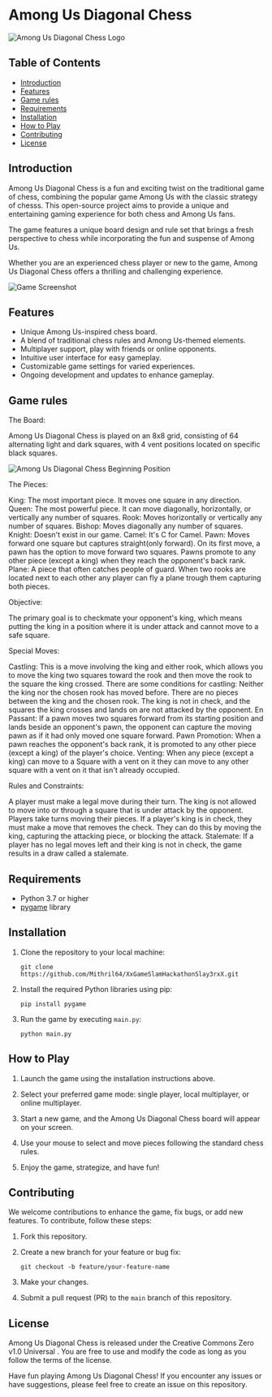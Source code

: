 # Among Us Diagonal Chess

![Among Us Diagonal Chess Logo](https://example.com/amongus-diagonal-chess-logo.png)

## Table of Contents
- [Introduction](#introduction)
- [Features](#features)
- [Game rules](#game-rules)
- [Requirements](#requirements)
- [Installation](#installation)
- [How to Play](#how-to-play)
- [Contributing](#contributing)
- [License](#license)

## Introduction

Among Us Diagonal Chess is a fun and exciting twist on the traditional game of chess, combining the popular game Among Us with the classic strategy of chesss. This open-source project aims to provide a unique and entertaining gaming experience for both chess and Among Us fans.

The game features a unique board design and rule set that brings a fresh perspective to chess while incorporating the fun and suspense of Among Us.

Whether you are an experienced chess player or new to the game, Among Us Diagonal Chess offers a thrilling and challenging experience.

![Game Screenshot](https://example.com/amongus-diagonal-chess-screenshot.png)

## Features

- Unique Among Us-inspired chess board.
- A blend of traditional chess rules and Among Us-themed elements.
- Multiplayer support, play with friends or online opponents.
- Intuitive user interface for easy gameplay.
- Customizable game settings for varied experiences.
- Ongoing development and updates to enhance gameplay.

## Game rules

The Board:

Among Us Diagonal Chess is played on an 8x8 grid, consisting of 64 alternating light and dark squares, with 4 vent positions located on specific black squares.

![Among Us Diagonal Chess Beginning Position](https://example.com/amongus-diagonal-chess-beginning-location.png)  

The Pieces:

King: The most important piece. It moves one square in any direction.
Queen: The most powerful piece. It can move diagonally, horizontally, or vertically any number of squares.
Rook: Moves horizontally or vertically any number of squares.
Bishop: Moves diagonally any number of squares.
Knight: Doesn't exist in our game.
Camel: It's C for Camel.
Pawn: Moves forward one square but captures straight(only forward). On its first move, a pawn has the option to move forward two squares. Pawns promote to any other piece (except a king) when they reach the opponent's back rank.
Plane: A piece that often catches people of guard. When two rooks are located next to each other any player can fly a plane trough them capturing both pieces.

Objective:

The primary goal is to checkmate your opponent's king, which means putting the king in a position where it is under attack and cannot move to a safe square.

Special Moves:

Castling: This is a move involving the king and either rook, which allows you to move the king two squares toward the rook and then move the rook to the square the king crossed. There are some conditions for castling:
Neither the king nor the chosen rook has moved before.
There are no pieces between the king and the chosen rook.
The king is not in check, and the squares the king crosses and lands on are not attacked by the opponent.
En Passant: If a pawn moves two squares forward from its starting position and lands beside an opponent's pawn, the opponent can capture the moving pawn as if it had only moved one square forward.
Pawn Promotion: When a pawn reaches the opponent's back rank, it is promoted to any other piece (except a king) of the player's choice.
Venting: When any piece (except a king) can move to a Square with a vent on it they can move to any other square with a vent on it that isn't already occupied.

Rules and Constraints:

A player must make a legal move during their turn.
The king is not allowed to move into or through a square that is under attack by the opponent.
Players take turns moving their pieces.
If a player's king is in check, they must make a move that removes the check. They can do this by moving the king, capturing the attacking piece, or blocking the attack.
Stalemate: If a player has no legal moves left and their king is not in check, the game results in a draw called a stalemate.

## Requirements

- Python 3.7 or higher
- [pygame](https://www.pygame.org/) library

## Installation

1. Clone the repository to your local machine:
   ```shell
   git clone https://github.com/Mithril64/XxGameSlamHackathonSlay3rxX.git
   ```

2. Install the required Python libraries using pip:
   ```shell
   pip install pygame
   ```

3. Run the game by executing `main.py`:
   ```shell
   python main.py
   ```

## How to Play

1. Launch the game using the installation instructions above.

2. Select your preferred game mode: single player, local multiplayer, or online multiplayer.

3. Start a new game, and the Among Us Diagonal Chess board will appear on your screen.

4. Use your mouse to select and move pieces following the standard chess rules.

5. Enjoy the game, strategize, and have fun!

## Contributing

We welcome contributions to enhance the game, fix bugs, or add new features. To contribute, follow these steps:

1. Fork this repository.

2. Create a new branch for your feature or bug fix:

   ```shell
   git checkout -b feature/your-feature-name
   ```

3. Make your changes.

4. Submit a pull request (PR) to the `main` branch of this repository.

## License

Among Us Diagonal Chess is released under the Creative Commons Zero v1.0 Universal
. You are free to use and modify the code as long as you follow the terms of the license.

Have fun playing Among Us Diagonal Chess! If you encounter any issues or have suggestions, please feel free to create an issue on this repository.
